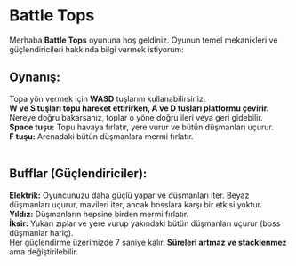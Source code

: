 # Battle Tops

Merhaba <b>Battle Tops</b> oyununa hoş geldiniz. Oyunun temel mekanikleri ve güçlendiricileri hakkında bilgi vermek istiyorum:

<h2>Oynanış:</h2>


Topa yön vermek için <b>WASD</b> tuşlarını kullanabilirsiniz.
<br>
<b>W ve S tuşları topu hareket ettirirken, A ve D tuşları platformu çevirir.</b> Nereye doğru bakarsanız, toplar o yöne doğru ileri veya geri gidebilir.
<br>
<b>Space tuşu:</b> Topu havaya fırlatır, yere vurur ve bütün düşmanları uçurur.
<br>
<b>F tuşu:</b> Arenadaki bütün düşmanlara mermi fırlatır.
<br>
<br>
<h2>Bufflar (Güçlendiriciler):</h2>
<b>Elektrik:</b> Oyuncunuzu daha güçlü yapar ve düşmanları iter. Beyaz düşmanları uçurur, mavileri iter, ancak bosslara karşı bir etkisi yoktur.
<br>
<b>Yıldız:</b> Düşmanların hepsine birden mermi fırlatır.
<br>
<b>İksir:</b> Yukarı zıplar ve yere vurup yakındaki bütün düşmanları uçurur (boss düşmanlar hariç).
<br>
Her güçlendirme üzerimizde 7 saniye kalır. <b>Süreleri artmaz ve stacklenmez</b> ama değiştirilebilir.
 
